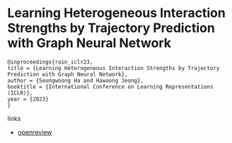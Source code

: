 # Learning Heterogeneous Interaction Strengths by Trajectory Prediction with Graph Neural Network

```
@inproceedings{rain_iclr23,
title = {Learning Heterogeneous Interaction Strengths by Trajectory Prediction with Graph Neural Network},
author = {Seungwoong Ha and Hawoong Jeong},
booktitle = {International Conference on Learning Representations (ICLR)},
year = {2023}
}
```

links
- [openreview](https://openreview.net/forum?id=qU6NIcpaSi-)
